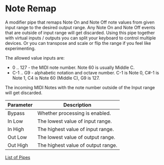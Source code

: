 # Note Remap

A modifier pipe that remaps Note On and Note Off note values from given input range to the desired output range.
Any Note On and Note Off events that are outside of input range will get discarded. Using this pipe together with
virtual inputs / outputs you can split your keyboard to control multiple devices. Or you can transpose and scale or
flip the range if you feel like experimenting.

The allowed value inputs are:

* 0 .. 127 - the MIDI note number. Note 60 is usually Middle C.
* C-1 .. G9 - alphabetic notation and octave number. C-1 is Note 0, C#-1 is Note 1, C4 is Note 60 (Middle C), G9 is 127.

The incoming MIDI Notes with the note number outside of the Input range will get discarded.

| Parameter              | Description                        |
| ---------------------- | ---------------------------------- |
| Bypass                 | Whether processing is enabled.     |
| In Low                 | The lowest value of input range.   |
| In High                | The highest value of input range.  |
| Out Low                | The lowest value of output range.  |
| Out High               | The highest value of output range. |

[List of Pipes](index.md#the-list-of-pipes)
